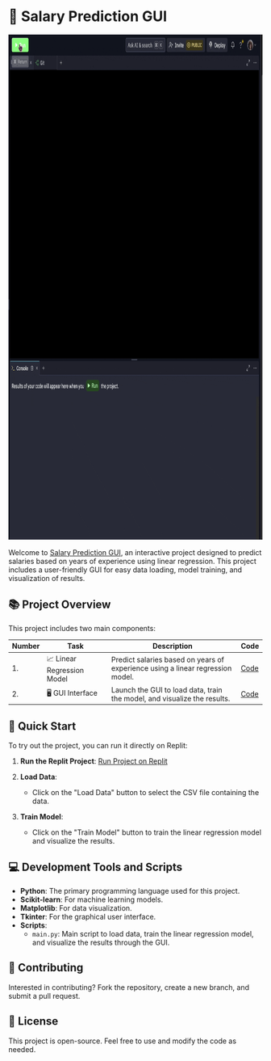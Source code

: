 # 💼 Salary Prediction GUI

<p align="center">
  <img src="https://github.com/itkrivoshei/BasicsOfMachineLearningAndVisualisation/blob/main/demo.gif" height="1000">
</p>

Welcome to [Salary Prediction GUI](https://replit.com/@itkrivoshei/Basics-of-Machine-Learning-and-Visualisation), an interactive project designed to predict salaries based on years of experience using linear regression. This project includes a user-friendly GUI for easy data loading, model training, and visualization of results.

## 📚 Project Overview

This project includes two main components:

| Number | Task                        | Description                                                                               | Code                                                                                          |
| ------ | -------------------------- | ----------------------------------------------------------------------------------------- | --------------------------------------------------------------------------------------------- |
| 1.     | 📈 Linear Regression Model  | Predict salaries based on years of experience using a linear regression model.            | [Code](https://github.com/itkrivoshei/BasicsOfMachineLearningAndVisualisation/blob/main/main.py)  |
| 2.     | 🖥️ GUI Interface             | Launch the GUI to load data, train the model, and visualize the results.                   | [Code](https://github.com/itkrivoshei/BasicsOfMachineLearningAndVisualisation/blob/main/main.py)  |

## 🚀 Quick Start

To try out the project, you can run it directly on Replit:

1. **Run the Replit Project**:
   [Run Project on Replit](https://replit.com/@itkrivoshei/Basics-of-Machine-Learning-and-Visualisation)

2. **Load Data**:
   - Click on the "Load Data" button to select the CSV file containing the data.

3. **Train Model**:
   - Click on the "Train Model" button to train the linear regression model and visualize the results.

## 💻 Development Tools and Scripts

- **Python**: The primary programming language used for this project.
- **Scikit-learn**: For machine learning models.
- **Matplotlib**: For data visualization.
- **Tkinter**: For the graphical user interface.
- **Scripts**:
  - `main.py`: Main script to load data, train the linear regression model, and visualize the results through the GUI.

## 🤝 Contributing

Interested in contributing? Fork the repository, create a new branch, and submit a pull request.

## 📜 License

This project is open-source. Feel free to use and modify the code as needed.
